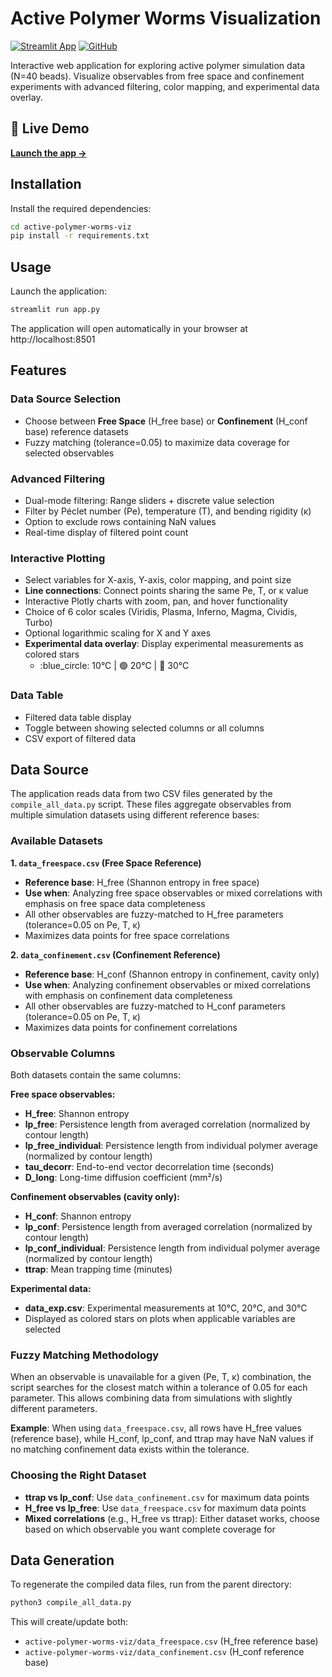 # Active Polymer Worms Visualization

[![Streamlit App](https://static.streamlit.io/badges/streamlit_badge_black_white.svg)](https://active-polymer-worms-viz.streamlit.app)
[![GitHub](https://img.shields.io/badge/GitHub-Repository-blue?logo=github)](https://github.com/Mainv4/active-polymer-worms-viz/)

Interactive web application for exploring active polymer simulation data (N=40 beads). Visualize observables from free space and confinement experiments with advanced filtering, color mapping, and experimental data overlay.

## 🚀 Live Demo

**[Launch the app →](https://active-polymer-worms-viz.streamlit.app)**

## Installation

Install the required dependencies:

```bash
cd active-polymer-worms-viz
pip install -r requirements.txt
```

## Usage

Launch the application:

```bash
streamlit run app.py
```

The application will open automatically in your browser at http://localhost:8501

## Features

### Data Source Selection
- Choose between **Free Space** (H_free base) or **Confinement** (H_conf base) reference datasets
- Fuzzy matching (tolerance=0.05) to maximize data coverage for selected observables

### Advanced Filtering
- Dual-mode filtering: Range sliders + discrete value selection
- Filter by Péclet number (Pe), temperature (T), and bending rigidity (κ)
- Option to exclude rows containing NaN values
- Real-time display of filtered point count

### Interactive Plotting
- Select variables for X-axis, Y-axis, color mapping, and point size
- **Line connections**: Connect points sharing the same Pe, T, or κ value
- Interactive Plotly charts with zoom, pan, and hover functionality
- Choice of 6 color scales (Viridis, Plasma, Inferno, Magma, Cividis, Turbo)
- Optional logarithmic scaling for X and Y axes
- **Experimental data overlay**: Display experimental measurements as colored stars
  - :blue_circle: 10°C | :green_circle: 20°C | :red_circle: 30°C

### Data Table
- Filtered data table display
- Toggle between showing selected columns or all columns
- CSV export of filtered data

## Data Source

The application reads data from two CSV files generated by the `compile_all_data.py` script. These files aggregate observables from multiple simulation datasets using different reference bases:

### Available Datasets

**1. `data_freespace.csv` (Free Space Reference)**
- **Reference base**: H_free (Shannon entropy in free space)
- **Use when**: Analyzing free space observables or mixed correlations with emphasis on free space data completeness
- All other observables are fuzzy-matched to H_free parameters (tolerance=0.05 on Pe, T, κ)
- Maximizes data points for free space correlations

**2. `data_confinement.csv` (Confinement Reference)**
- **Reference base**: H_conf (Shannon entropy in confinement, cavity only)
- **Use when**: Analyzing confinement observables or mixed correlations with emphasis on confinement data completeness
- All other observables are fuzzy-matched to H_conf parameters (tolerance=0.05 on Pe, T, κ)
- Maximizes data points for confinement correlations

### Observable Columns

Both datasets contain the same columns:

**Free space observables:**
- **H_free**: Shannon entropy
- **lp_free**: Persistence length from averaged correlation (normalized by contour length)
- **lp_free_individual**: Persistence length from individual polymer average (normalized by contour length)
- **tau_decorr**: End-to-end vector decorrelation time (seconds)
- **D_long**: Long-time diffusion coefficient (mm²/s)

**Confinement observables (cavity only):**
- **H_conf**: Shannon entropy
- **lp_conf**: Persistence length from averaged correlation (normalized by contour length)
- **lp_conf_individual**: Persistence length from individual polymer average (normalized by contour length)
- **ttrap**: Mean trapping time (minutes)

**Experimental data:**
- **data_exp.csv**: Experimental measurements at 10°C, 20°C, and 30°C
- Displayed as colored stars on plots when applicable variables are selected

### Fuzzy Matching Methodology

When an observable is unavailable for a given (Pe, T, κ) combination, the script searches for the closest match within a tolerance of 0.05 for each parameter. This allows combining data from simulations with slightly different parameters.

**Example**: When using `data_freespace.csv`, all rows have H_free values (reference base), while H_conf, lp_conf, and ttrap may have NaN values if no matching confinement data exists within the tolerance.

### Choosing the Right Dataset

- **ttrap vs lp_conf**: Use `data_confinement.csv` for maximum data points
- **H_free vs lp_free**: Use `data_freespace.csv` for maximum data points
- **Mixed correlations** (e.g., H_free vs ttrap): Either dataset works, choose based on which observable you want complete coverage for

## Data Generation

To regenerate the compiled data files, run from the parent directory:

```bash
python3 compile_all_data.py
```

This will create/update both:
- `active-polymer-worms-viz/data_freespace.csv` (H_free reference base)
- `active-polymer-worms-viz/data_confinement.csv` (H_conf reference base)
